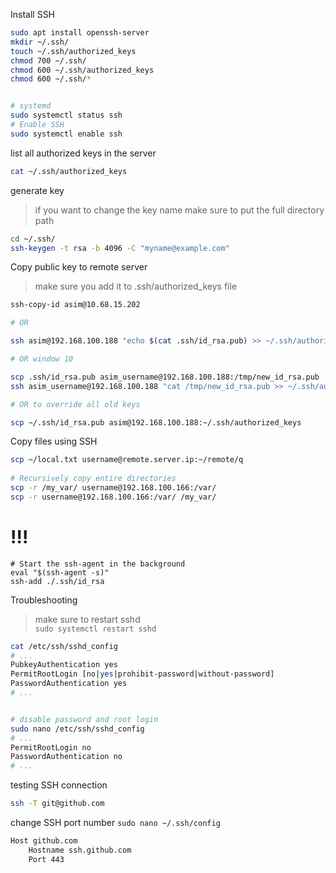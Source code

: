 Install SSH
```bash
sudo apt install openssh-server
mkdir ~/.ssh/
touch ~/.ssh/authorized_keys
chmod 700 ~/.ssh/
chmod 600 ~/.ssh/authorized_keys
chmod 600 ~/.ssh/*


# systemd
sudo systemctl status ssh
# Enable SSH
sudo systemctl enable ssh
```


list all authorized keys in the server
```bash
cat ~/.ssh/authorized_keys 
```



generate key
> if you want to change the key name make sure to put the full directory path
```bash
cd ~/.ssh/
ssh-keygen -t rsa -b 4096 -C "myname@example.com"
```


Copy public key to remote server
> make sure you add it to .ssh/authorized_keys file
```  bash
ssh-copy-id asim@10.68.15.202

# OR

ssh asim@192.168.100.188 "echo $(cat .ssh/id_rsa.pub) >> ~/.ssh/authorized_keys"

# OR window 10

scp .ssh/id_rsa.pub asim_username@192.168.100.188:/tmp/new_id_rsa.pub
ssh asim_username@192.168.100.188 "cat /tmp/new_id_rsa.pub >> ~/.ssh/authorized_keys"

# OR to override all old keys

scp ~/.ssh/id_rsa.pub asim@192.168.100.188:~/.ssh/authorized_keys
```




Copy files using SSH
```bash
scp ~/local.txt username@remote.server.ip:~/remote/q
 
# Recursively copy entire directories
scp -r /my_var/ username@192.168.100.166:/var/
scp -r username@192.168.100.166:/var/ /my_var/
```


# !!!
```
# Start the ssh-agent in the background
eval "$(ssh-agent -s)"
ssh-add ./.ssh/id_rsa
```



Troubleshooting
> make sure to restart sshd    
`sudo systemctl restart sshd`
```bash
cat /etc/ssh/sshd_config
# ...
PubkeyAuthentication yes
PermitRootLogin [no|yes|prohibit-password|without-password]
PasswordAuthentication yes 
# ...


# disable password and root login
sudo nano /etc/ssh/sshd_config 
# ...
PermitRootLogin no
PasswordAuthentication no 
# ...
```


testing SSH connection    
```bash
ssh -T git@github.com
```


change SSH port number 
`sudo nano ~/.ssh/config`
```bash
Host github.com
    Hostname ssh.github.com
    Port 443
```
